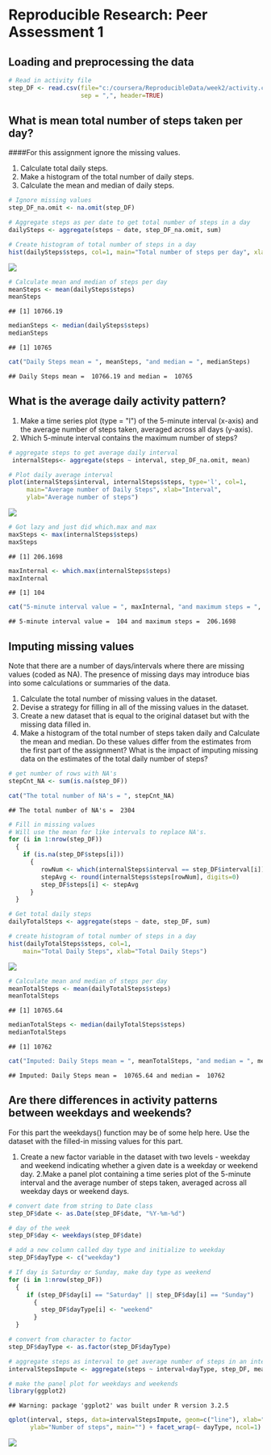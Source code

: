 # Reproducible Research: Peer Assessment 1

## Loading and preprocessing the data

```r
# Read in activity file
step_DF <- read.csv(file="c:/coursera/ReproducibleData/week2/activity.csv",
                    sep = ",", header=TRUE)
```
## What is mean total number of steps taken per day?
####For this assignment ignore the missing values.
1. Calculate total daily steps.
2. Make a histogram of the total number of daily steps.
3. Calculate the mean and median of daily steps.


```r
# Ignore missing values
step_DF_na.omit <- na.omit(step_DF)

# Aggregate steps as per date to get total number of steps in a day
dailySteps <- aggregate(steps ~ date, step_DF_na.omit, sum)

# Create histogram of total number of steps in a day
hist(dailySteps$steps, col=1, main="Total number of steps per day", xlab="Total number of steps in a day")
```

![](PA1_template_files/figure-html/unnamed-chunk-2-1.png)<!-- -->


```r
# Calculate mean and median of steps per day
meanSteps <- mean(dailySteps$steps)
meanSteps
```

```
## [1] 10766.19
```

```r
medianSteps <- median(dailySteps$steps)
medianSteps
```

```
## [1] 10765
```

```r
cat("Daily Steps mean = ", meanSteps, "and median = ", medianSteps)
```

```
## Daily Steps mean =  10766.19 and median =  10765
```
## What is the average daily activity pattern?
1. Make a time series plot (type = "l") of the 5-minute interval (x-axis) and the average number of steps taken, averaged across all days (y-axis).
2. Which 5-minute interval contains the maximum number of steps?


```r
# aggregate steps to get average daily interval
 internalSteps<- aggregate(steps ~ interval, step_DF_na.omit, mean)

# Plot daily average interval
plot(internalSteps$interval, internalSteps$steps, type='l', col=1, 
     main="Average number of Daily Steps", xlab="Interval", 
     ylab="Average number of steps")
```

![](PA1_template_files/figure-html/unnamed-chunk-4-1.png)<!-- -->


```r
# Got lazy and just did which.max and max
maxSteps <- max(internalSteps$steps)
maxSteps
```

```
## [1] 206.1698
```

```r
maxInternal <- which.max(internalSteps$steps)
maxInternal
```

```
## [1] 104
```

```r
cat("5-minute interval value = ", maxInternal, "and maximum steps = ", maxSteps)
```

```
## 5-minute interval value =  104 and maximum steps =  206.1698
```

## Imputing missing values
Note that there are a number of days/intervals where there are missing values (coded as NA). The presence of missing days may introduce bias into some calculations or summaries of the data.

1. Calculate the total number of missing values in the dataset.
2. Devise a strategy for filling in all of the missing values in the dataset.
3. Create a new dataset that is equal to the original dataset but with the missing data filled in.
4. Make a histogram of the total number of steps taken daily and Calculate the mean and median. Do these values differ from the estimates from the first part of the assignment? What is the impact of imputing missing data on the estimates of the total daily number of steps?


```r
# get number of rows with NA's
stepCnt_NA <- sum(is.na(step_DF))

cat("The total number of NA's = ", stepCnt_NA)
```

```
## The total number of NA's =  2304
```


```r
# Fill in missing values
# Will use the mean for like intervals to replace NA's.  
for (i in 1:nrow(step_DF))
  {
    if (is.na(step_DF$steps[i]))
      {
         rowNum <- which(internalSteps$interval == step_DF$interval[i])
         stepAvg <- round(internalSteps$steps[rowNum], digits=0)
         step_DF$steps[i] <- stepAvg
      }
  }

# Get total daily steps
dailyTotalSteps <- aggregate(steps ~ date, step_DF, sum)

# create histogram of total number of steps in a day
hist(dailyTotalSteps$steps, col=1,
    main="Total Daily Steps", xlab="Total Daily Steps")
```

![](PA1_template_files/figure-html/unnamed-chunk-7-1.png)<!-- -->


```r
# Calculate mean and median of steps per day
meanTotalSteps <- mean(dailyTotalSteps$steps)
meanTotalSteps
```

```
## [1] 10765.64
```

```r
medianTotalSteps <- median(dailyTotalSteps$steps)
medianTotalSteps
```

```
## [1] 10762
```

```r
cat("Imputed: Daily Steps mean = ", meanTotalSteps, "and median = ", medianTotalSteps)
```

```
## Imputed: Daily Steps mean =  10765.64 and median =  10762
```


## Are there differences in activity patterns between weekdays and weekends?
For this part the weekdays() function may be of some help here. Use the dataset with the filled-in missing values for this part.

1. Create a new factor variable in the dataset with two levels - weekday and weekend indicating whether a given date is a weekday or weekend day.
2.Make a panel plot containing a time series plot of the 5-minute interval and the average number of steps taken, averaged across all weekday days or weekend days.


```r
# convert date from string to Date class
step_DF$date <- as.Date(step_DF$date, "%Y-%m-%d")

# day of the week 
step_DF$day <- weekdays(step_DF$date)

# add a new column called day type and initialize to weekday
step_DF$dayType <- c("weekday")

# If day is Saturday or Sunday, make day type as weekend
for (i in 1:nrow(step_DF))
  {
     if (step_DF$day[i] == "Saturday" || step_DF$day[i] == "Sunday")
       {
         step_DF$dayType[i] <- "weekend"
       }
  }

# convert from character to factor
step_DF$dayType <- as.factor(step_DF$dayType)

# aggregate steps as interval to get average number of steps in an interval across all days
intervalStepsImpute <- aggregate(steps ~ interval+dayType, step_DF, mean)
```


```r
# make the panel plot for weekdays and weekends
library(ggplot2)
```

```
## Warning: package 'ggplot2' was built under R version 3.2.5
```

```r
qplot(interval, steps, data=intervalStepsImpute, geom=c("line"), xlab="Interval", 
      ylab="Number of steps", main="") + facet_wrap(~ dayType, ncol=1)
```

![](PA1_template_files/figure-html/unnamed-chunk-10-1.png)<!-- -->
